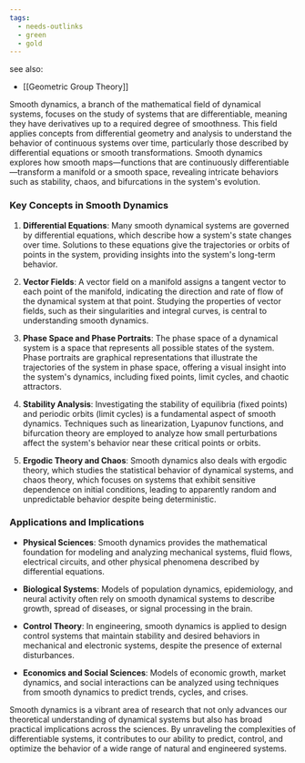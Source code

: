 ```yaml
---
tags:
  - needs-outlinks
  - green
  - gold
---
```


see also:
- [[Geometric Group Theory]]

Smooth dynamics, a branch of the mathematical field of dynamical systems, focuses on the study of systems that are differentiable, meaning they have derivatives up to a required degree of smoothness. This field applies concepts from differential geometry and analysis to understand the behavior of continuous systems over time, particularly those described by differential equations or smooth transformations. Smooth dynamics explores how smooth maps—functions that are continuously differentiable—transform a manifold or a smooth space, revealing intricate behaviors such as stability, chaos, and bifurcations in the system's evolution.

### Key Concepts in Smooth Dynamics

1. **Differential Equations**: Many smooth dynamical systems are governed by differential equations, which describe how a system's state changes over time. Solutions to these equations give the trajectories or orbits of points in the system, providing insights into the system's long-term behavior.

2. **Vector Fields**: A vector field on a manifold assigns a tangent vector to each point of the manifold, indicating the direction and rate of flow of the dynamical system at that point. Studying the properties of vector fields, such as their singularities and integral curves, is central to understanding smooth dynamics.

3. **Phase Space and Phase Portraits**: The phase space of a dynamical system is a space that represents all possible states of the system. Phase portraits are graphical representations that illustrate the trajectories of the system in phase space, offering a visual insight into the system's dynamics, including fixed points, limit cycles, and chaotic attractors.

4. **Stability Analysis**: Investigating the stability of equilibria (fixed points) and periodic orbits (limit cycles) is a fundamental aspect of smooth dynamics. Techniques such as linearization, Lyapunov functions, and bifurcation theory are employed to analyze how small perturbations affect the system's behavior near these critical points or orbits.

5. **Ergodic Theory and Chaos**: Smooth dynamics also deals with ergodic theory, which studies the statistical behavior of dynamical systems, and chaos theory, which focuses on systems that exhibit sensitive dependence on initial conditions, leading to apparently random and unpredictable behavior despite being deterministic.

### Applications and Implications

- **Physical Sciences**: Smooth dynamics provides the mathematical foundation for modeling and analyzing mechanical systems, fluid flows, electrical circuits, and other physical phenomena described by differential equations.

- **Biological Systems**: Models of population dynamics, epidemiology, and neural activity often rely on smooth dynamical systems to describe growth, spread of diseases, or signal processing in the brain.

- **Control Theory**: In engineering, smooth dynamics is applied to design control systems that maintain stability and desired behaviors in mechanical and electronic systems, despite the presence of external disturbances.

- **Economics and Social Sciences**: Models of economic growth, market dynamics, and social interactions can be analyzed using techniques from smooth dynamics to predict trends, cycles, and crises.

Smooth dynamics is a vibrant area of research that not only advances our theoretical understanding of dynamical systems but also has broad practical implications across the sciences. By unraveling the complexities of differentiable systems, it contributes to our ability to predict, control, and optimize the behavior of a wide range of natural and engineered systems.